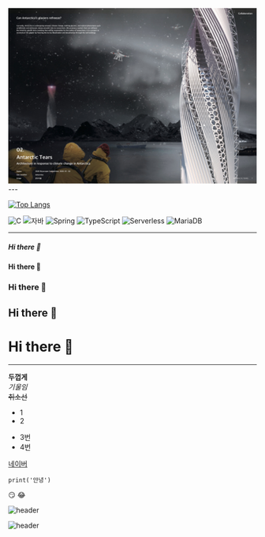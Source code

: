 <img src='images/photo2'>
---

[![Top Langs](https://github-readme-stats.vercel.app/api/top-langs/?username=TaeyoungPARK0824)](https://github.com/TaeyoungPARK0824/github-readme-stats)

![C](https://img.shields.io/badge/-C-123456?style=flat-square&logo=C&logoColor=black)
![자바](https://img.shields.io/badge/-자바-007396?style=flat&logo=Java&logoColor=ffffff)
![Spring](https://img.shields.io/badge/-Spring-6DB33F?style=for-the-badge&logo=Spring&logoColor=white)
![TypeScript](https://img.shields.io/badge/-TypeScript-3178C6?style=flat-square&logo=TypeScript&logoColor=white)
![Serverless](https://img.shields.io/badge/-Serverless-FD5750?style=flat-square&logo=Serverless&logoColor=magenta)
![MariaDB](https://img.shields.io/badge/-MariaDB-1F305F?style=flat-square&logo=mariadb&logoColor=white)

---
##### Hi there 👋
#### Hi there 👋
### Hi there 👋
## Hi there 👋
# Hi there 👋
---
**두껍게**<br>
*기울임*<br>
~~취소선~~
* 1
* 2
- 3번
- 4번

[네이버](naver.com)
```
print('안녕')
```

:smirk:
:joy:

![header](https://capsule-render.vercel.app/api?type=egg&color=auto&height=300&section=header&text=깃허브%20특강&fontSize=90)


![header](https://capsule-render.vercel.app/api?type=rounded&color=gradient&text=%20깃허브%20&&animation=scaleIn)

